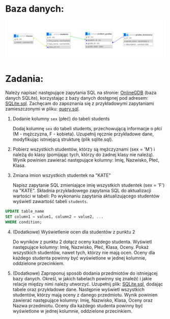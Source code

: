 # Baza danych:

<img src="./school_structure.png" />


# Zadania:

Należy napisać następujące zapytania SQL na stronie: [OnlineGDB](https://www.onlinegdb.com) (baza danych SQLite), korzystając z bazy danych dostępnej pod adresem: [SQLite.sql](https://github.com/cmsrs/school/blob/main/sql/sqlite.sql).
Zachęcam do zapoznania się z przykładowymi zapytaniami zamieszczonymi w pliku: [query.sql](https://github.com/cmsrs/school/blob/main/sql/query.sql).


1. Dodanie kolumny ```sex``` (płeć) do tabeli students

    Dodaj kolumnę ```sex``` do tabeli students, przechowującą informacje o płci (M - mężczyzna, F - kobieta).
    Uzupełnij ręcznie przykładowe dane, modyfikując istniejącą strukturę (plik sqlite.sql).

2.  Pobierz wszystkich studentów, którzy są mężczyznami (sex = 'M') i należą do klasy (pomijając tych, którzy do żadnej klasy nie należą).
    Wynik powinien zawierać następujące kolumny: Imię, Nazwisko, Płeć, Klasa.

3. Zmiana imion wszystkich studentek na "KATE"

    Napisz zapytanie SQL zmieniające imię wszystkich studentek (sex = 'F') na "KATE".
    Składnia przykładowego zapytania SQL do aktualizacji wartości w tabeli:
    Po wykonaniu zapytania aktualizującego studentów wyświetl zawartość tabeli ```students```.

```sql
UPDATE table_name
SET column1 = value1, column2 = value2, ...
WHERE condition;
```

4. (Dodatkowe) Wyświetlenie ocen dla studentów z punktu 2

    Do wyników z punktu 2 dołącz oceny każdego studenta.
    Wyświetl następujące kolumny: Imię, Nazwisko, Płeć, Klasa, Oceny.
    Pokaż wszystkich studentów, nawet tych, którzy nie mają ocen.
    Oceny dla każdego studenta powinny być wyświetlone w jednej kolumnie, oddzielone przecinkiem.

5. (Dodatkowe) Zaproponuj sposób dodania przedmiotów do istniejącej bazy danych. Określ, w jakich tabelach powinny się znaleźć i jakie relacje między nimi należy utworzyć. Uzupełnij plik: [SQLite.sql](https://github.com/cmsrs/school/blob/main/sql/sqlite.sql), dodając tabele oraz przykładowe dane. Następnie wyświetl wszystkich studentów, którzy mają oceny z danego przedmiotu. Wynik powinien zawierać następujące kolumny: Imię, Nazwisko, Klasa, Oceny oraz Nazwa przedmiotu. Oceny dla każdego studenta powinny być wyświetlone w jednej kolumnie, oddzielone przecinkiem.

    
    